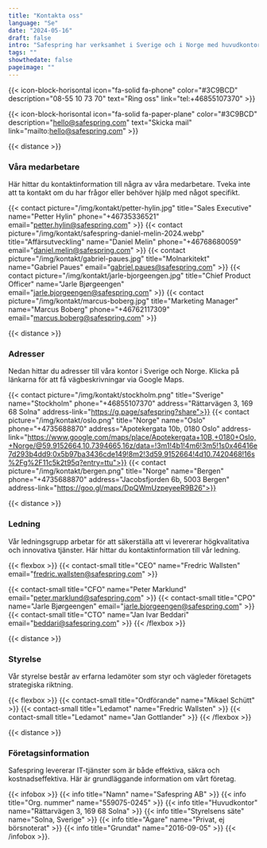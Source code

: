 ```yaml
---
title: "Kontakta oss"
language: "Se"
date: "2024-05-16"
draft: false
intro: "Safespring har verksamhet i Sverige och i Norge med huvudkontor i Solna. Enklast kommer du i kontakt med oss via telefon eller mail."
tags: ""
showthedate: false
pageimage: ""
---
```



{{< icon-block-horisontal icon="fa-solid fa-phone" color="#3C9BCD" description="08-55 10 73 70" text="Ring oss" link="tel:+46855107370" >}}

{{< icon-block-horisontal icon="fa-solid fa-paper-plane" color="#3C9BCD" description="hello@safespring.com" text="Skicka mail" link="mailto:hello@safespring.com" >}}

{{< distance >}}

### Våra medarbetare
Här hittar du kontaktinformation till några av våra medarbetare. Tveka inte att ta kontakt om du har frågor eller behöver hjälp med något specifikt.

{{< contact picture="/img/kontakt/petter-hylin.jpg" title="Sales Executive" name="Petter Hylin" phone="+46735336521" email="petter.hylin@safespring.com" >}}
{{< contact picture="/img/kontakt/safespring-daniel-melin-2024.webp" title="Affärsutveckling" name="Daniel Melin" phone="+46768680059" email="daniel.melin@safespring.com" >}}
{{< contact picture="/img/kontakt/gabriel-paues.jpg" title="Molnarkitekt" name="Gabriel Paues" email="gabriel.paues@safespring.com" >}}
{{< contact picture="/img/kontakt/jarle-bjorgeengen.jpg" title="Chief Product Officer" name="Jarle Bjørgeengen" email="jarle.bjorgeengen@safespring.com" >}}
{{< contact picture="/img/kontakt/marcus-boberg.jpg" title="Marketing Manager" name="Marcus Boberg" phone="+46762117309" email="marcus.boberg@safespring.com" >}}

{{< distance >}}

### Adresser
Nedan hittar du adresser till våra kontor i Sverige och Norge. Klicka på länkarna för att få vägbeskrivningar via Google Maps.

{{< contact picture="/img/kontakt/stockholm.png" title="Sverige" name="Stockholm" phone="+46855107370" address="Rättarvägen 3, 169 68 Solna" address-link="https://g.page/safespring?share">}}
{{< contact picture="/img/kontakt/oslo.png" title="Norge" name="Oslo" phone="+4735688870" address="Apotekergata 10b, 0180 Oslo" address-link="https://www.google.com/maps/place/Apotekergata+10B,+0180+Oslo,+Norge/@59.9152664,10.7394665,16z/data=!3m1!4b1!4m6!3m5!1s0x46416e7d293b4dd9:0x5b97ba3436cde149!8m2!3d59.9152664!4d10.7420468!16s%2Fg%2F11c5k2t95q?entry=ttu">}}
{{< contact picture="/img/kontakt/bergen.png" title="Norge" name="Bergen" phone="+4735688870" address="Jacobsfjorden 6b, 5003 Bergen" address-link="https://goo.gl/maps/DpQWmUzpeyeeR9B26">}}

{{< distance >}}

### Ledning
Vår ledningsgrupp arbetar för att säkerställa att vi levererar högkvalitativa och innovativa tjänster. Här hittar du kontaktinformation till vår ledning.

{{< flexbox >}}
{{< contact-small title="CEO" name="Fredric Wallsten" email="fredric.wallsten@safespring.com" >}}
<!--{{< contact-small title="Risk & Compliance" name="Amelia Andersdotter" email="amelia.andersdotter@safespring.com" >}}-->
{{< contact-small title="CFO" name="Peter Marklund" email="peter.marklund@safespring.com" >}}
{{< contact-small title="CPO" name="Jarle Bjørgeengen" email="jarle.bjorgeengen@safespring.com" >}}
{{< contact-small title="CTO" name="Jan Ivar Beddari" email="beddari@safespring.com" >}}
{{< /flexbox >}}

{{< distance >}}

### Styrelse
Vår styrelse består av erfarna ledamöter som styr och vägleder företagets strategiska riktning.

{{< flexbox >}}
{{< contact-small title="Ordförande" name="Mikael Schütt" >}}
{{< contact-small title="Ledamot" name="Fredric Wallsten" >}}
{{< contact-small title="Ledamot" name="Jan Gottlander" >}}
{{< /flexbox >}}

{{< distance >}}

### Företagsinformation
Safespring levererar IT-tjänster som är både effektiva, säkra och kostnadseffektiva. Här är grundläggande information om vårt företag.

{{< infobox >}}
{{< info title="Namn" name="Safespring AB" >}}
{{< info title="Org. nummer" name="559075-0245" >}}
{{< info title="Huvudkontor" name="Rättarvägen 3, 169 68 Solna" >}}
{{< info title="Styrelsens säte" name="Solna, Sverige" >}}
{{< info title="Ägare" name="Privat, ej börsnoterat" >}}
{{< info title="Grundat" name="2016-09-05" >}}
{{< /infobox >}}.
